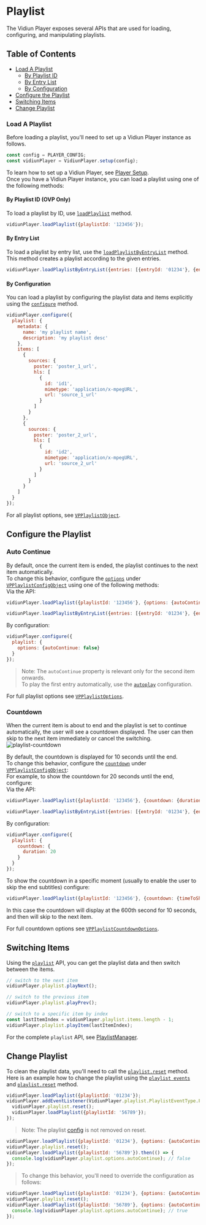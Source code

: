 # Playlist

The Vidiun Player exposes several APIs that are used for loading, configuring, and manipulating playlists.

## Table of Contents

- [Load A Playlist](#load-a-playlist)
  - [By Playlist ID](#by-playlist-id-ovp-only)
  - [By Entry List](#by-entry-list)
  - [By Configuration](#by-configuration)
- [Configure the Playlist](#configure-the-playlist)
- [Switching Items](#switching-items)
- [Change Playlist](#change-playlist)

### Load A Playlist

Before loading a playlist, you'll need to set up a Vidiun Player instance as follows.

```javascript
const config = PLAYER_CONFIG;
const vidiunPlayer = VidiunPlayer.setup(config);
```

To learn how to set up a Vidiun Player, see [Player Setup](./player-setup.md).
<br>Once you have a Vidiun Player instance, you can load a playlist using one of the following methods:

#### By Playlist ID (OVP Only)

To load a playlist by ID, use [`loadPlaylist`](./api.md#loadplaylist) method.

```javascript
vidiunPlayer.loadPlaylist({playlistId: '123456'});
```

#### By Entry List

To load a playlist by entry list, use the [`loadPlaylistByEntryList`](./api.md#loadplaylistbyentrylist) method.
<br>This method creates a playlist according to the given entries.

```javascript
vidiunPlayer.loadPlaylistByEntryList({entries: [{entryId: '01234'}, {entryId: '56789'}]});
```

#### By Configuration

You can load a playlist by configuring the playlist data and items explicitly using the [`configure`](./api.md#configure-3) method.

```javascript
vidiunPlayer.configure({
  playlist: {
    metadata: {
      name: 'my playlist name',
      description: 'my playlist desc'
    },
    items: [
      {
        sources: {
          poster: 'poster_1_url',
          hls: [
            {
              id: 'id1',
              mimetype: 'application/x-mpegURL',
              url: 'source_1_url'
            }
          ]
        }
      },
      {
        sources: {
          poster: 'poster_2_url',
          hls: [
            {
              id: 'id2',
              mimetype: 'application/x-mpegURL',
              url: 'source_2_url'
            }
          ]
        }
      }
    ]
  }
});
```

For all playlist options, see [`VPPlaylistObject`](./api.md#vpplaylistobject).

## Configure the Playlist

### Auto Continue

By default, once the current item is ended, the playlist continues to the next item automatically.
<br>To change this behavior, configure the [`options`](./api.md#vpplaylistoptions) under [`VPPlaylistConfigObject`](./api.md#vpplaylistconfigobject) using one of the following methods:
<br>Via the API:

```javascript
vidiunPlayer.loadPlaylist({playlistId: '123456'}, {options: {autoContinue: false}});
```

```javascript
vidiunPlayer.loadPlaylistByEntryList({entries: [{entryId: '01234'}, {entryId: '56789'}]}, {options: {autoContinue: false}});
```

By configuration:

```javascript
vidiunPlayer.configure({
  playlist: {
    options: {autoContinue: false}
  }
});
```

> Note: The `autoContinue` property is relevant only for the second item onwards.
> <br>To play the first entry automatically, use the [`autoplay`](https://github.com/vidiun/pakhshkit-js/blob/master/docs/autoplay.md) configuration.

For full playlist options see [`VPPlaylistOptions`](./api.md#vpplaylistoptions).

### Countdown

When the current item is about to end and the playlist is set to continue automatically, the user will see a countdown displayed. The user can then skip to the next item immediately or cancel the switching.
![playlist-countdown](images/playlist-countdown.png)

By default, the countdown is displayed for 10 seconds until the end.
<br>To change this behavior, configure the [`countdown`](./api.md#vpplaylistcountdownoptions) under [`VPPlaylistConfigObject`](./api.md#vpplaylistconfigobject):
<br> For example, to show the countdown for 20 seconds until the end, configure:
<br>Via the API:

```javascript
vidiunPlayer.loadPlaylist({playlistId: '123456'}, {countdown: {duration: 20}});
```

```javascript
vidiunPlayer.loadPlaylistByEntryList({entries: [{entryId: '01234'}, {entryId: '56789'}]}, {countdown: {duration: 20}});
```

By configuration:

```javascript
vidiunPlayer.configure({
  playlist: {
    countdown: {
      duration: 20
    }
  }
});
```

To show the countdown in a specific moment (usually to enable the user to skip the end subtitles) configure:

```javascript
vidiunPlayer.loadPlaylist({playlistId: '123456'}, {countdown: {timeToShow: 600}});
```

In this case the countdown will display at the 600th second for 10 seconds, and then will skip to the next item.

For full countdown options see [`VPPlaylistCountdownOptions`](./api.md#vpplaylistcountdownoptions).

## Switching Items

Using the [`playlist`](./api.md#playlist) API, you can get the playlist data and then switch between the items.

```javascript
// switch to the next item
vidiunPlayer.playlist.playNext();

// switch to the previous item
vidiunPlayer.playlist.playPrev();

// switch to a specific item by index
const lastItemIndex = vidiunPlayer.playlist.items.length - 1;
vidiunPlayer.playlist.playItem(lastItemIndex);
```

For the complete `playlist` API, see [PlaylistManager](./api.md#playlistmanager).

## Change Playlist

To clean the playlist data, you'll need to call the [`playlist.reset`](./api.md#reset-2) method.
<br>Here is an example how to change the playlist using the [`playlist events`](./api.md#playlisteventtype) and [`playlist.reset`](./api.md#reset-2) method.

```javascript
vidiunPlayer.loadPlaylist({playlistId: '01234'});
vidiunPlayer.addEventListener(VidiunPlayer.playlist.PlaylistEventType.PLAYLIST_ENDED, () => {
  vidiunPlayer.playlist.reset();
  vidiunPlayer.loadPlaylist({playlistId: '56789'});
});
```

> Note: The playlist [config](./api.md#VPPlaylistConfigObject) is not removed on reset.

```javascript
vidiunPlayer.loadPlaylist({playlistId: '01234'}, {options: {autoContinue: false}});
vidiunPlayer.playlist.reset();
vidiunPlayer.loadPlaylist({playlistId: '56789'}).then(() => {
  console.log(vidiunPlayer.playlist.options.autoContinue); // false
});
```

> To change this behavior, you'll need to override the configuration as follows:

```javascript
vidiunPlayer.loadPlaylist({playlistId: '01234'}, {options: {autoContinue: false}});
vidiunPlayer.playlist.reset();
vidiunPlayer.loadPlaylist({playlistId: '56789'}, {options: {autoContinue: true}}).then(() => {
  console.log(vidiunPlayer.playlist.options.autoContinue); // true
});
```
